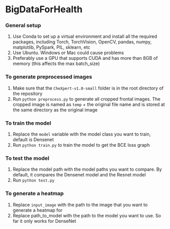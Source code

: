 # BigDataForHealth

### General setup
1. Use Conda to set up a virtual environment and install all the required packages, including Torch, TorchVision, OpenCV, pandas, numpy, matplotlib, PySpark, PIL, sklearn, etc
2. Use Ubuntu. Windows or Mac could cause problems
3. Preferably use a GPU that supports CUDA and has more than 8GB of memory (this affects the max batch_size)

### To generate preprocessed images
1. Make sure that the `CheXpert-v1.0-small` folder is in the root directory of the repository
2. Run `python preprocess.py`  to generate all cropped frontal images. The cropped image is named as `temp` + the original file name and is stored at the same directory as the original image

### To train the model
1. Replace the `model` variable with the model class you want to train, default is Densenet
1. Run `python train.py` to train the model to get the BCE loss graph

### To test the model
1. Replace the model path with the model paths you want to compare. By default, it compares the Densenet model and the Resnet model
1. Run `python test.py`

### To generate a heatmap
1. Replace `input_image` with the path to the image that you want to generate a heatmap for
2. Replace path_to_model with the path to the model you want to use. So far it only works for DenseNet


